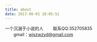```yaml
---
title: about
date: 2017-06-01 18:05:51
---
```

一个沉溺于小说的人
　　联系QQ:352705835    
　　gmail：wjszwzyd@gmail.com